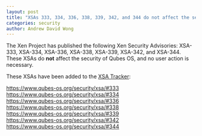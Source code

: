 ```yaml
---
layout: post
title: "XSAs 333, 334, 336, 338, 339, 342, and 344 do not affect the security of Qubes OS"
categories: security
author: Andrew David Wong
---
```


The Xen Project has published the following Xen Security Advisories:
XSA-333, XSA-334, XSA-336, XSA-338, XSA-339, XSA-342, and XSA-344.
These XSAs do **not** affect the security of Qubes OS, and no user
action is necessary.

These XSAs have been added to the [XSA Tracker]:

<https://www.qubes-os.org/security/xsa/#333>  
<https://www.qubes-os.org/security/xsa/#334>  
<https://www.qubes-os.org/security/xsa/#336>  
<https://www.qubes-os.org/security/xsa/#338>  
<https://www.qubes-os.org/security/xsa/#339>  
<https://www.qubes-os.org/security/xsa/#342>  
<https://www.qubes-os.org/security/xsa/#344>


[XSA Tracker]: https://www.qubes-os.org/security/xsa/

